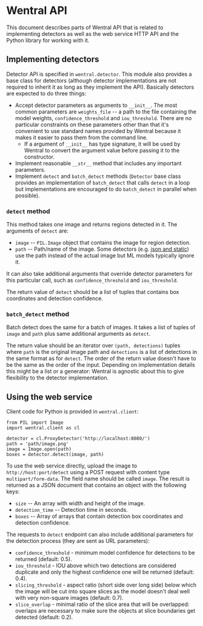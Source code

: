 # Wentral API

This document describes parts of Wentral API that is related to implementing
detectors as well as the web service HTTP API and the Python library for
working with it.

## Implementing detectors

Detector API is specified in `wentral.detector`. This module also provides
a base class for detectors (although detector implementations are not required
to inherit it as long as they implement the API). Basically detectors are
expected to do three things:

- Accept detector parameters as arguments to `__init__`. The most common
  parameters are `weights_file` -- a path to the file containing the model
  weights, `confidence_threshold` and `iou_threshold`. There are no particular
  constraints on these parameters other than that it's convenient to use
  standard names provided by Wentral because it makes it easier to pass them
  from the command line.
  - If a argument of `__init__` has type signature, it will be used by Wentral
    to convert the argument value before passing it to the constructor.
- Implement reasonable `__str__` method that includes any important parameters.
- Implement `detect` and `batch_detect` methods (`Detector` base class provides
  an implementation of `batch_detect` that calls `detect` in a loop but
  implementations are encouraged to do `batch_detect` in parallel when
  possible).

### `detect` method

This method takes one image and returns regions detected in it. The arguments
of `detect` are:

- `image` -- `PIL.Image` object that contains the image for region detection.
- `path` -- Path/name of the image. Some detectors (e.g.
  [json and static](cli.md#special-detectors)) use the path instead of the
  actual image but ML models typically ignore it.

It can also take additional arguments that override detector parameters for
this particular call, such as `confidence_threshold` and `iou_threshold`.

The return value of `detect` should be a list of tuples that contains box
coordinates and detection confidence.

### `batch_detect` method

Batch detect does the same for a batch of images. It takes a list of tuples of
`image` and `path` plus same additional arguments as `detect`.

The return value should be an iterator over `(path, detections)` tuples where
`path` is the original image path and `detections` is a list of detections in
the same format as for `detect`. The order of the return value doesn't have to
be the same as the order of the input. Depending on implementation details
this might be a list or a generator: Wentral is agnostic about this to give
flexibility to the detector implementation.

## Using the web service

Client code for Python is provided in `wentral.client`:

    from PIL import Image
    import wentral.client as cl

    detector = cl.ProxyDetector('http://localhost:8080/')
    path = 'path/image.png'
    image = Image.open(path)
    boxes = detector.detect(image, path)

To use the web service directly, upload the image to `http://host:port/detect`
using a POST request with content type `multipart/form-data`. The field name
should be called `image`. The result is returned as a JSON document that
contains an object with the following keys:

- `size` -- An array with width and height of the image.
- `detection_time` -- Detection time in seconds.
- `boxes` -- Array of arrays that contain detection box coordinates and
  detection confidence.

The requests to `detect` endpoint can also include additional parameters for
the detection process (they are sent as URL parameters):

- `confidence_threshold` - minimum model confidence for detections to be
  returned (default: 0.5).
- `iou_threshold` - IOU above which two detections are considered duplicate and
  only the highest confidence one will be returned (default: 0.4).
- `slicing_threshold` - aspect ratio (short side over long side) below which
  the image will be cut into square slices as the model doesn't deal well with
  very non-square images (default: 0.7).
- `slice_overlap` - minimal ratio of the slice area that will be overlapped:
  overlaps are necessary to make sure the objects at slice boundaries get
  detected (default: 0.2).
